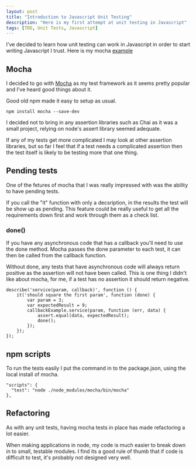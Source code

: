 ```yaml
---
layout: post
title: "Introduction to Javascript Unit Testing"
description: "Here is my first attempt at unit testing in Javascript"
tags: [TDD, Unit Tests, Javascript]
---
```


I've decided to learn how unit testing can work in Javascript in order to start writing Javascript I trust.
Here is my mocha [example](https://github.com/MartinT86/mochaexample)

## Mocha

I decided to go with [Mocha](https://mochajs.org/) as my test framework as it seems pretty popular and I've heard good things about it.

Good old npm made it easy to setup as usual.

    npm install mocha --save-dev
    
I decided not to bring in any assertion libraries such as Chai as it was a small project, relying on node's
assert library seemed adequate.

If any of my tests get more complicated I may look at other assertion libraries, but so far I feel that if a test 
needs a complicated assertion then the test itself is likely to be testing more that one thing.

## Pending tests

One of the fetures of mocha that I was really impressed with was the ability to have pending tests.

If you call the "it" function with only a decsription, in the results the test will be show up as pending.
This feature could be really useful to get all the requirements down first and work through them as a check list.

### done()

If you have any asynchronous code that has a callback you'll need to use the done method.
Mocha passes the done parameter to each test, it can then be called from the callback function.

Without done, any tests that have asynchronous code will always return positive as the assertion will not have been called.
This is one thing I didn't like about mocha, for me, if a test has no assertion it should return negative.

    describe('service(param, callback)', function () {
        it('should square the first param', function (done) {
            var param = 3;
            var expectedResult = 9;
            callbackExample.service(param, function (err, data) {
                assert.equal(data, expectedResult);
                done();
            });
        });
    });

## npm scripts

To run the tests easily I put the command in to the package.json, using the local install of mocha.

    "scripts": {
      "test": "node ./node_modules/mocha/bin/mocha"
    },

## Refactoring

As with any unit tests, having mocha tests in place has made refactoring a lot easier.

When making applications in node, my code is much easier to break down in to small, testable modules.
I find its a good rule of thumb that if code is difficult to test, it's probably not designed very well.

